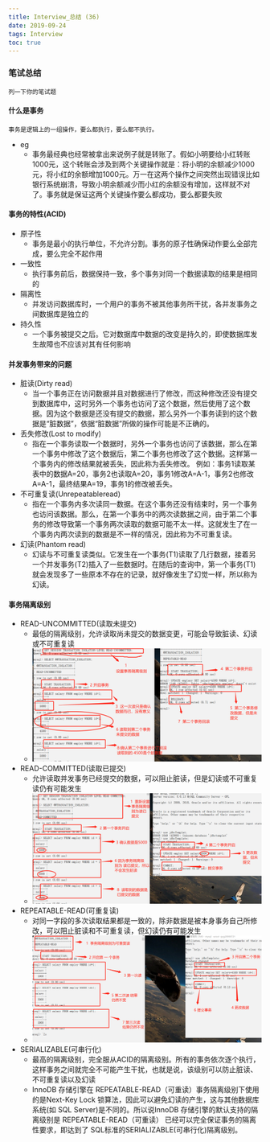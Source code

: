 ```yaml
---
title: Interview_总结 (36)
date: 2019-09-24
tags: Interview
toc: true
---
```


### 笔试总结
    列一下你的笔试题
    
<!-- more -->


#### 什么是事务
    事务是逻辑上的一组操作，要么都执行，要么都不执行。
- eg
    * 事务最经典也经常被拿出来说例子就是转账了。假如小明要给小红转账1000元，这个转账会涉及到两个关键操作就是：将小明的余额减少1000元，将小红的余额增加1000元。万一在这两个操作之间突然出现错误比如银行系统崩溃，导致小明余额减少而小红的余额没有增加，这样就不对了。事务就是保证这两个关键操作要么都成功，要么都要失败

#### 事务的特性(ACID)
- 原子性
    * 事务是最小的执行单位，不允许分割。事务的原子性确保动作要么全部完成，要么完全不起作用
- 一致性
    * 执行事务前后，数据保持一致，多个事务对同一个数据读取的结果是相同的
- 隔离性
    * 并发访问数据库时，一个用户的事务不被其他事务所干扰，各并发事务之间数据库是独立的
- 持久性
    * 一个事务被提交之后。它对数据库中数据的改变是持久的，即使数据库发生故障也不应该对其有任何影响

#### 并发事务带来的问题
- 脏读(Dirty read)
    * 当一个事务正在访问数据并且对数据进行了修改，而这种修改还没有提交到数据库中，这时另外一个事务也访问了这个数据，然后使用了这个数据。因为这个数据是还没有提交的数据，那么另外一个事务读到的这个数据是“脏数据”，依据“脏数据”所做的操作可能是不正确的。
- 丢失修改(Lost to modify)
    * 指在一个事务读取一个数据时，另外一个事务也访问了该数据，那么在第一个事务中修改了这个数据后，第二个事务也修改了这个数据。这样第一个事务内的修改结果就被丢失，因此称为丢失修改。 例如：事务1读取某表中的数据A=20，事务2也读取A=20，事务1修改A=A-1，事务2也修改A=A-1，最终结果A=19，事务1的修改被丢失。
- 不可重复读(Unrepeatableread)
    * 指在一个事务内多次读同一数据。在这个事务还没有结束时，另一个事务也访问该数据。那么，在第一个事务中的两次读数据之间，由于第二个事务的修改导致第一个事务两次读取的数据可能不太一样。这就发生了在一个事务内两次读到的数据是不一样的情况，因此称为不可重复读。
- 幻读(Phantom read)
    * 幻读与不可重复读类似。它发生在一个事务(T1)读取了几行数据，接着另一个并发事务(T2)插入了一些数据时。在随后的查询中，第一个事务(T1)就会发现多了一些原本不存在的记录，就好像发生了幻觉一样，所以称为幻读。

#### 事务隔离级别
- READ-UNCOMMITTED(读取未提交)
    * 最低的隔离级别，允许读取尚未提交的数据变更，可能会导致脏读、幻读或不可重复读
    * ![读取未提交](/img/20190924_1.png)
- READ-COMMITTED(读取已提交)
    * 允许读取并发事务已经提交的数据，可以阻止脏读，但是幻读或不可重复读仍有可能发生
    * ![读取已提交](/img/20190924_2.png)
- REPEATABLE-READ(可重复读)
    * 对同一字段的多次读取结果都是一致的，除非数据是被本身事务自己所修改，可以阻止脏读和不可重复读，但幻读仍有可能发生
    * ![可重复读](/img/20190924_3.png)
- SERIALIZABLE(可串行化)
    * 最高的隔离级别，完全服从ACID的隔离级别。所有的事务依次逐个执行，这样事务之间就完全不可能产生干扰，也就是说，该级别可以防止脏读、不可重复读以及幻读
    * InnoDB 存储引擎在 REPEATABLE-READ（可重读）事务隔离级别下使用的是Next-Key Lock 锁算法，因此可以避免幻读的产生，这与其他数据库系统(如 SQL Server)是不同的。所以说InnoDB 存储引擎的默认支持的隔离级别是 REPEATABLE-READ（可重读） 已经可以完全保证事务的隔离性要求，即达到了 SQL标准的SERIALIZABLE(可串行化)隔离级别。










